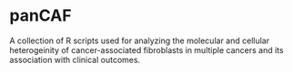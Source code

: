 # panCAF
A collection of R scripts used for analyzing the molecular and cellular heterogeinity of cancer-associated fibroblasts in multiple cancers and its association with clinical outcomes. 
